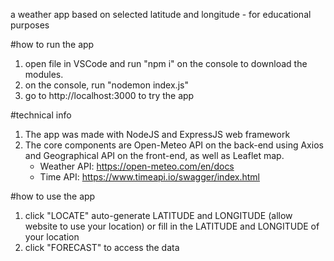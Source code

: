 a weather app based on selected latitude and longitude - for educational purposes

#how to run the app

1. open file in VSCode and run "npm i" on the console to download the modules.
2. on the console, run "nodemon index.js"
3. go to http://localhost:3000 to try the app

#technical info
1. The app was made with NodeJS and ExpressJS web framework
2. The core components are Open-Meteo API on the back-end using Axios and Geographical API on the front-end, as well as Leaflet map.
   - Weather API: https://open-meteo.com/en/docs
   - Time API: https://www.timeapi.io/swagger/index.html

#how to use the app 
1. click "LOCATE" auto-generate LATITUDE and LONGITUDE (allow website to use your location) or fill in the LATITUDE and LONGITUDE of your location
2. click "FORECAST" to access the data
